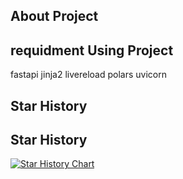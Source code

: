 ## About Project 


## requidment Using Project  
fastapi
jinja2
livereload
polars
uvicorn

## Star History

## Star History

[![Star History Chart](https://api.star-history.com/svg?repos=AlexanderDev2004/decimate&type=Date)](https://www.star-history.com/#AlexanderDev2004/decimate&Date)